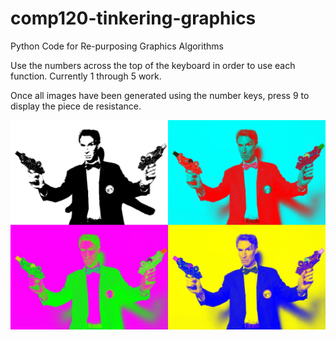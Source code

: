 # comp120-tinkering-graphics
Python Code for Re-purposing Graphics Algorithms

Use the numbers across the top of the keyboard in order to use each function. Currently 1 through 5 work.

Once all images have been generated using the number keys, press 9 to display the piece de resistance.

![PieceDeResistance](/images/PieceDeResistance.jpg)

